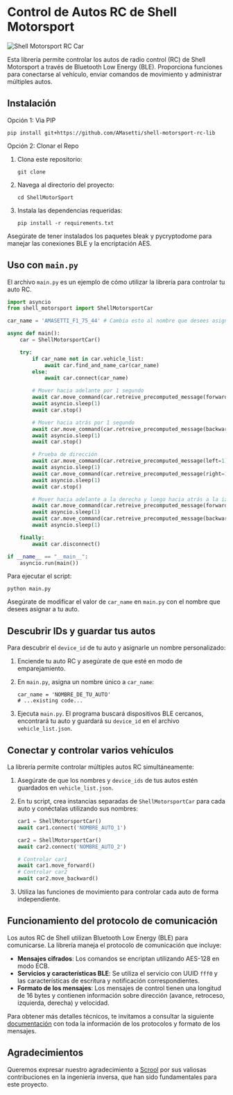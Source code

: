 # Control de Autos RC de Shell Motorsport

![Shell Motorsport RC Car](img/image.png)

Esta librería permite controlar los autos de radio control (RC) de Shell Motorsport a través de Bluetooth Low Energy (BLE). Proporciona funciones para conectarse al vehículo, enviar comandos de movimiento y administrar múltiples autos.

## Instalación

Opción 1: Via PIP

```shell
pip install git+https://github.com/AMasetti/shell-motorsport-rc-lib
```


Opción 2: Clonar el Repo

1. Clona este repositorio:
    ```shell
    git clone
    ```

2. Navega al directorio del proyecto:
    ```shell
    cd ShellMotorSport
    ```

3. Instala las dependencias requeridas:
    ```shell
    pip install -r requirements.txt
    ```

Asegúrate de tener instalados los paquetes bleak y pycryptodome para manejar las conexiones BLE y la encriptación AES.

## Uso con `main.py`
El archivo `main.py` es un ejemplo de cómo utilizar la librería para controlar tu auto RC.
```python
import asyncio
from shell_motorsport import ShellMotorsportCar

car_name = 'AMASETTI_F1_75_44' # Cambia esto al nombre que desees asignar a tu auto

async def main():
    car = ShellMotorsportCar()

    try:
        if car_name not in car.vehicle_list:
            await car.find_and_name_car(car_name)
        else:
            await car.connect(car_name)

        # Mover hacia adelante por 1 segundo
        await car.move_command(car.retreive_precomputed_message(forward=1))
        await asyncio.sleep(1)
        await car.stop()

        # Mover hacia atrás por 1 segundo
        await car.move_command(car.retreive_precomputed_message(backward=1))
        await asyncio.sleep(1)
        await car.stop()

        # Prueba de dirección
        await car.move_command(car.retreive_precomputed_message(left=1))
        await asyncio.sleep(1)
        await car.move_command(car.retreive_precomputed_message(right=1))
        await asyncio.sleep(1)
        await car.stop()

        # Mover hacia adelante a la derecha y luego hacia atrás a la izquierda
        await car.move_command(car.retreive_precomputed_message(forward=1, right=1))
        await asyncio.sleep(1)
        await car.move_command(car.retreive_precomputed_message(backward=1, left=1))
        await asyncio.sleep(1)

    finally:
        await car.disconnect()

if __name__ == "__main__":
    asyncio.run(main())
```

Para ejecutar el script:
```shell
python main.py
```

Asegúrate de modificar el valor de `car_name` en `main.py` con el nombre que desees asignar a tu auto.

## Descubrir IDs y guardar tus autos
Para descubrir el `device_id` de tu auto y asignarle un nombre personalizado:

1. Enciende tu auto RC y asegúrate de que esté en modo de emparejamiento.

2. En `main.py`, asigna un nombre único a `car_name`:
    ```shell
    car_name = 'NOMBRE_DE_TU_AUTO'
    # ...existing code...
    ```

3. Ejecuta `main.py`. El programa buscará dispositivos BLE cercanos, encontrará tu auto y guardará su `device_id` en el archivo `vehicle_list.json`.

## Conectar y controlar varios vehículos
La librería permite controlar múltiples autos RC simultáneamente:

1. Asegúrate de que los nombres y `device_ids` de tus autos estén guardados en `vehicle_list.json`.

2. En tu script, crea instancias separadas de `ShellMotorsportCar` para cada auto y conéctalas utilizando sus nombres:
    ```python
    car1 = ShellMotorsportCar()
    await car1.connect('NOMBRE_AUTO_1')

    car2 = ShellMotorsportCar()
    await car2.connect('NOMBRE_AUTO_2')

    # Controlar car1
    await car1.move_forward()
    # Controlar car2
    await car2.move_backward()
    ```

3. Utiliza las funciones de movimiento para controlar cada auto de forma independiente.

## Funcionamiento del protocolo de comunicación
Los autos RC de Shell utilizan Bluetooth Low Energy (BLE) para comunicarse. La librería maneja el protocolo de comunicación que incluye:

- **Mensajes cifrados**: Los comandos se encriptan utilizando AES-128 en modo ECB.
- **Servicios y características BLE**: Se utiliza el servicio con UUID `fff0` y las características de escritura y notificación correspondientes.
- **Formato de los mensajes**: Los mensajes de control tienen una longitud de 16 bytes y contienen información sobre dirección (avance, retroceso, izquierda, derecha) y velocidad.

Para obtener más detalles técnicos, te invitamos a consultar la siguiente [documentación](https://gist.github.com/scrool/e79d6a4cb50c26499746f4fe473b3768) con toda la información de los protocolos y formato de los mensajes.

## Agradecimientos
Queremos expresar nuestro agradecimiento a [Scrool](https://github.com/scrool) por sus valiosas contribuciones en la ingeniería inversa, que han sido fundamentales para este proyecto.
